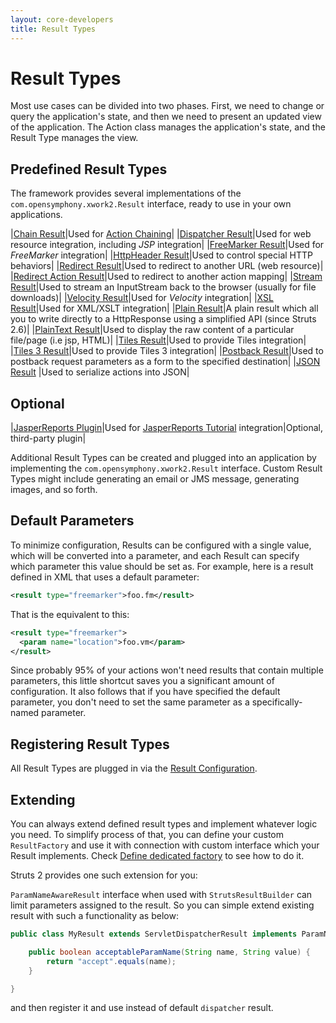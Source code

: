 ```yaml
---
layout: core-developers
title: Result Types
---
```


# Result Types

Most use cases can be divided into two phases. First, we need to change or query the application's state, and then we need 
to present an updated view of the application. The Action class manages the application's state, and the Result Type 
manages the view.

## Predefined Result Types

The framework provides several implementations of the `com.opensymphony.xwork2.Result` interface, ready to use in your 
own applications.

|[Chain Result](chain-result)|Used for [Action Chaining](action-chaining)|
|[Dispatcher Result](dispatcher-result)|Used for web resource integration, including _JSP_  integration|
|[FreeMarker Result](freemarker-result)|Used for _FreeMarker_  integration|
|[HttpHeader Result](httpheader-result)|Used to control special HTTP behaviors|
|[Redirect Result](redirect-result)|Used to redirect to another URL (web resource)|
|[Redirect Action Result](redirect-action-result)|Used to redirect to another action mapping|
|[Stream Result](stream-result)|Used to stream an InputStream back to the browser (usually for file downloads)|
|[Velocity Result](velocity-result)|Used for _Velocity_  integration|
|[XSL Result](xsl-result)|Used for XML/XSLT integration|
|[Plain Result](plain-result)|A plain result which all you to write directly to a HttpResponse using a simplified API (since Struts 2.6)|
|[PlainText Result](plaintext-result)|Used to display the raw content of a particular file/page (i.e jsp, HTML)|
|[Tiles Result](../plugins/tiles/)|Used to provide Tiles integration|
|[Tiles 3 Result](../plugins/tiles-3/)|Used to provide Tiles 3 integration|
|[Postback Result](postback-result)|Used to postback request parameters as a form to the specified destination|
|[JSON Result](../plugins/json/) |Used to serialize actions into JSON|

## Optional

|[JasperReports Plugin](../plugins/jasperreports/)|Used for [JasperReports Tutorial](../getting-started/jasper-reports-tutorial) integration|Optional, third-party plugin|

Additional Result Types can be created and plugged into an application by implementing the `com.opensymphony.xwork2.Result`
interface. Custom Result Types might include generating an email or JMS message, generating images, and so forth.

## Default Parameters

To minimize configuration, Results can be configured with a single value, which will be converted into a parameter, 
and each Result can specify which parameter this value should be set as. For example, here is a result defined in XML 
that uses a default parameter:

```xml
<result type="freemarker">foo.fm</result>
```

That is the equivalent to this:

```xml
<result type="freemarker">
  <param name="location">foo.vm</param>
</result>
```

Since probably 95% of your actions won't need results that contain multiple parameters, this little shortcut saves you 
a significant amount of configuration. It also follows that if you have specified the default parameter, you don't need 
to set the same parameter as a specifically-named parameter.

## Registering Result Types

All Result Types are plugged in via the [Result Configuration](result-configuration).

## Extending

You can always extend defined result types and implement whatever logic you need. To simplify process of that, you can 
define your custom `ResultFactory` and use it with connection with custom interface which your Result implements. 
Check [Define dedicated factory](object-factory) to see how to do it.

Struts 2 provides one such extension for you: 

`ParamNameAwareResult` interface when used with `StrutsResultBuilder` can limit parameters assigned to the result. 
So you can simple extend existing result with such a functionality as below:

```java
public class MyResult extends ServletDispatcherResult implements ParamNameAwareResult {

    public boolean acceptableParamName(String name, String value) {
        return "accept".equals(name);
    }

}
```

and then register it and use instead of default `dispatcher` result.
